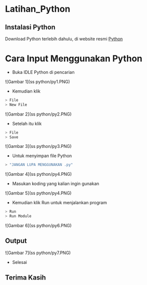 # Latihan_Python

## Instalasi Python
Download Python terlebih dahulu, di website resmi [Python](https://www.python.org/)

# Cara Input Menggunakan Python
- Buka IDLE Python di pencarian

![Gambar 1](ss python/py1.PNG)

- Kemudian klik 
```bash
> File
> New File
```

![Gambar 2](ss python/py2.PNG)

- Setelah itu klik
```bash
> File
> Save
```

![Gambar 3](ss python/py3.PNG)

- Untuk menyimpan file Python
```bash
> "JANGAN LUPA MENGGUNAKAN .py"
```

![Gambar 4](ss python/py4.PNG)

- Masukan koding yang kalian ingin gunakan

![Gambar 5](ss python/py4.PNG)

- Kemudian klik Run untuk menjalankan program
```bash
> Run
> Run Module
```

![Gambar 6](ss python/py6.PNG)

## Output

![Gambar 7](ss python/py7.PNG)

- Selesai

## Terima Kasih